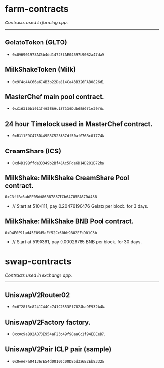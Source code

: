 # farm-contracts

_Contracts used in farming app._

---

## GelatoToken (GLTO)
- `0x096901973AC5b4dd14728fAE04597b90B2a47da9`

## MilkShakeToken (Milk)
- `0x9F4c4AC66a6C4B3b22Da214Ca43B326FAB0826d1`

## MasterChef main pool contract.
- `0xC26316b19117495E89c187339Ddb6E86f1e39f0c`

## 24 hour Timelock used in MasterChef contract.
- `0xB311F9C475D449F8C523387df50af076Bc01774A`

## CreamShare (ICS)
- `0xd4D19Bffda38349b2Bf4BAc5Fde6D14D281B72ba`

## MilkShake: MilkShake CreamShare Pool contract.
`0xC3ffBa6abFE05d086B87837ECb64705BA67DA438`

- // Start at 5104111, pay 0.20476190476 Gelato per block. for 3 days.

## MilkShake: MilkShake BNB Pool contract.

`0xD4E0B91ad45E09d5aFf52Cc50bb9802EFaD01C3b`

- // Start at 5190361, pay 0.00026785 BNB per block. for 30 days.

# swap-contracts

_Contracts used in exchange app._

---

## UniswapV2Router02

- `0x6728f3c8241C44Cc741C9553Ff7824ba9E932A4A`.

## UniswapV2Factory factory. 

- `0xc8c9aB92AB70E954aF23c49f98aaCc1f94EBEeD7`.
  
## UniswapV2Pair ICLP pair (sample)

- `0x0eAeFa041367E54d00103c00D85d326E2Eb8332a`